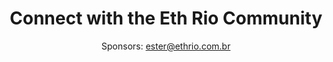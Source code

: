 ---
#######################
## To keep any param unused, just leave its value as empty. Nothing after the : for the param
#######################
########################
# Required params for each section
id: 9 # id of the section used for id'ing the section in classes
is_active: "yes"
title: "Connect with the Eth Rio Community"
subtitle: "Sponsors: ester@ethrio.com.br"
bg_image: "/assets/images/back_sec_nine.png"
has_icons_between: "yes"
sponsor_email: "ester@ethrio.com.br"
has_site_footer: "yes"
#################################
# Container and grid classes
css_classes_container: "container pt-5 pb-5 text-center"
css_classes_row: "row"
# Classes for grid columns
css_classes_col_one: "col-sm-12"
#################################
# CSS classes for the params above
css_classes_title: "fw-bolder text-white mt-5 fs-1"
css_classes_subtitle: "mt-5 fw-normal text-white fs-5"
---